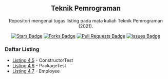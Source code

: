 <h2 align="center">Teknik Pemrograman</h2>
<p align="center">Repositori mengenai tugas listing pada mata kuliah Teknik Pemrograman (2021).</p>
<div align="center">
  <a href="https://github.com/Zlarex/Teknik-Pemrograman/stargazers"><img src="https://img.shields.io/github/stars/Zlarex/Teknik-Pemrograman" alt="Stars Badge"/></a>
  <a href="https://github.com/Zlarex/Teknik-Pemrograman/network/members"><img src="https://img.shields.io/github/forks/Zlarex/Teknik-Pemrograman" alt="Forks Badge"/></a>
  <a href="https://github.com/Zlarex/Teknik-Pemrograman/pulls"><img src="https://img.shields.io/github/issues-pr/Zlarex/Teknik-Pemrograman" alt="Pull Requests Badge"/></a>
  <a href="https://github.com/Zlarex/Teknik-Pemrograman/issues"><img src="https://img.shields.io/github/issues/Zlarex/Teknik-Pemrograman" alt="Issues Badge"/></a>
</div>

### Daftar Listing
- [Listing 4.5](https://github.com/Zlarex/tekpro/tree/w5/src/src/listing4_5/ConstructorTest.java) - ConstructorTest
- [Listing 4.6](https://github.com/Zlarex/tekpro/tree/w5/src/listing4_6/PackageTest.java) - PackageTest
- [Listing 4.7](https://github.com/Zlarex/tekpro/tree/w5/src/listing4_7/Employee.java) - Employee
